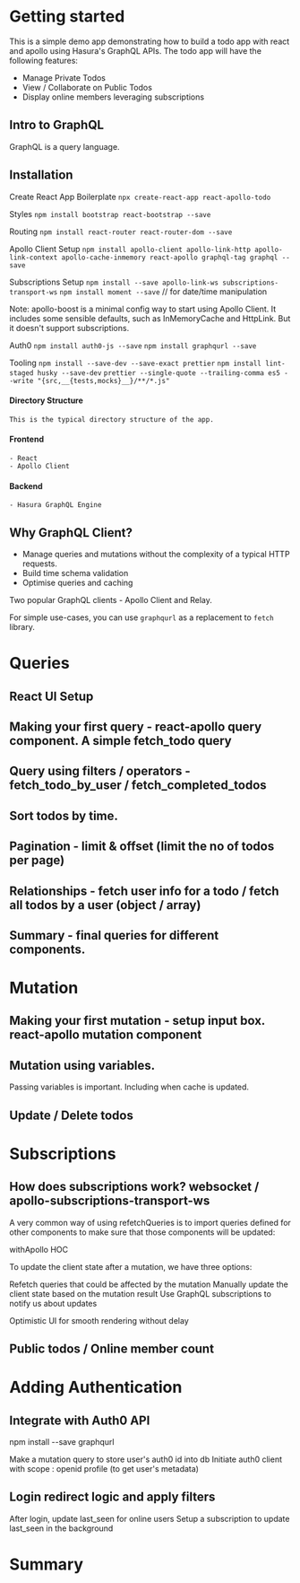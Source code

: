 # Getting started

This is a simple demo app demonstrating how to build a todo app with react and apollo using Hasura's GraphQL APIs. The todo app will have the following features:

- Manage Private Todos
- View / Collaborate on Public Todos
- Display online members leveraging subscriptions

## Intro to GraphQL

GraphQL is a query language.

## Installation

Create React App Boilerplate
`npx create-react-app react-apollo-todo`

Styles
`npm install bootstrap react-bootstrap --save`

Routing
`npm install react-router react-router-dom --save`

Apollo Client Setup
`npm install apollo-client apollo-link-http apollo-link-context apollo-cache-inmemory react-apollo graphql-tag graphql --save`

Subscriptions Setup
`npm install --save apollo-link-ws subscriptions-transport-ws`
`npm install moment --save` // for date/time manipulation

Note: apollo-boost is a minimal config way to start using Apollo Client. It includes some sensible defaults, such as InMemoryCache and HttpLink. But it doesn't support subscriptions.

Auth0
`npm install auth0-js --save`
`npm install graphqurl --save`

Tooling
`npm install --save-dev --save-exact prettier`
`npm install lint-staged husky --save-dev`
`prettier --single-quote --trailing-comma es5 --write "{src,__{tests,mocks}__}/**/*.js"`

  <insert-gif>

#### Directory Structure

    This is the typical directory structure of the app.

#### Frontend

    - React
    - Apollo Client

#### Backend

    - Hasura GraphQL Engine

## Why GraphQL Client?

- Manage queries and mutations without the complexity of a typical HTTP requests.
- Build time schema validation
- Optimise queries and caching

Two popular GraphQL clients - Apollo Client and Relay.

For simple use-cases, you can use `graphqurl` as a replacement to `fetch` library.

# Queries

## React UI Setup

## Making your first query - react-apollo query component. A simple fetch_todo query

## Query using filters / operators - fetch_todo_by_user / fetch_completed_todos

## Sort todos by time.

## Pagination - limit & offset (limit the no of todos per page)

## Relationships - fetch user info for a todo / fetch all todos by a user (object / array)

## Summary - final queries for different components.

# Mutation

## Making your first mutation - setup input box. react-apollo mutation component

## Mutation using variables.

Passing variables is important. Including when cache is updated.

## Update / Delete todos

# Subscriptions

## How does subscriptions work? websocket / apollo-subscriptions-transport-ws

A very common way of using refetchQueries is to import queries defined for other components to make sure that those components will be updated:

withApollo HOC

To update the client state after a mutation, we have three options:

Refetch queries that could be affected by the mutation
Manually update the client state based on the mutation result
Use GraphQL subscriptions to notify us about updates

Optimistic UI for smooth rendering without delay

## Public todos / Online member count

# Adding Authentication

## Integrate with Auth0 API

npm install --save graphqurl

Make a mutation query to store user's auth0 id into db
Initiate auth0 client with scope : openid profile (to get user's metadata)

## Login redirect logic and apply filters

After login, update last_seen for online users
Setup a subscription to update last_seen in the background

# Summary
